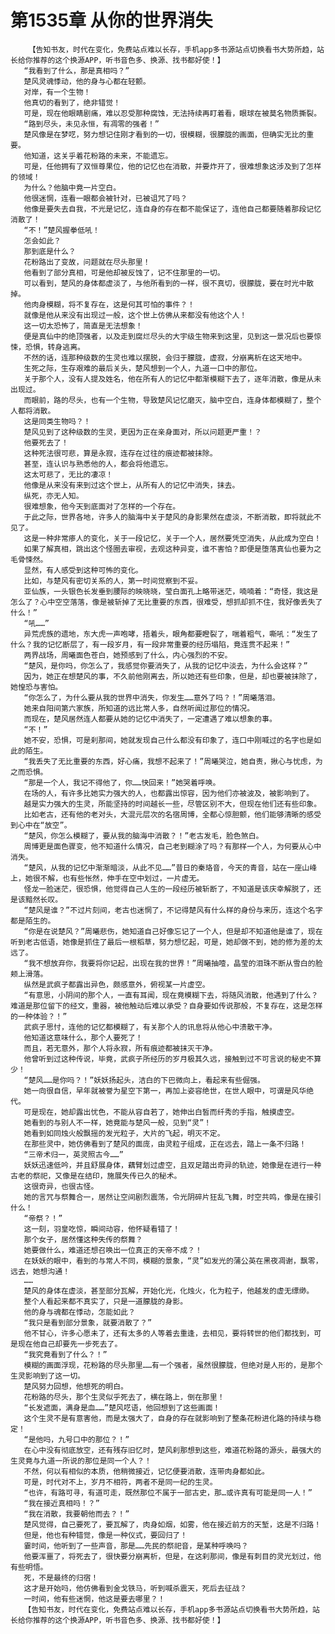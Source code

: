 # 第1535章 从你的世界消失
        【告知书友，时代在变化，免费站点难以长存，手机app多书源站点切换看书大势所趋，站长给你推荐的这个换源APP，听书音色多、换源、找书都好使！】
       “我看到了什么，那是真相吗？”
       楚风灵魂悸动，他的身与心都在轻颤。
       对岸，有一个生物！
       他真切的看到了，绝非错觉！
       可是，现在他眼睛剧痛，难以忍受那种腐蚀，无法持续再盯着看，眼球在被莫名物质撕裂。
       “路到尽头，未见永恒，有凋零的强者！”
       楚风像是在梦呓，努力想记住刚才看到的一切，很模糊，很朦胧的画面，但确实无比的重要。
       他知道，这关乎着花粉路的未来，不能遗忘。
       可是，任他拥有了双恒尊果位，他的记忆也在消散，并要炸开了，很难想象这涉及到了怎样的领域！
       为什么？他脑中竟一片空白。
       他很迷惘，连看一眼都会被针对，已被诅咒了吗？
       他像是要失去自我，不光是记忆，连自身的存在都不能保证了，连他自己都要随着那段记忆消散了！
       “不！”楚风握拳低吼！
       怎会如此？
       那到底是什么？
       花粉路出了变故，问题就在尽头那里！
       他看到了部分真相，可是他却被反蚀了，记不住那里的一切。
       可以看到，楚风的身体都虚淡了，与他所看到的一样，很不真切，很朦胧，要在时光中散掉。
       他肉身模糊，将不复存在，这是何其可怕的事件？！
       就像是他从来没有出现过一般，这个世上仿佛从来都没有他这个人！
       这一切太恐怖了，简直是无法想象！
       便是真仙中的绝顶强者，以及走到腐烂尽头的大宇级生物来到这里，见到这一景况后也要惊悚，恐惧，转身逃离。
       不然的话，连那种级数的生灵也难以摆脱，会归于朦胧，虚寂，分崩离析在这天地中。
       生死之际，生存艰难的最后关头，楚风想到一个人，九道一口中的那位。
       关于那个人，没有人提及姓名，他在所有人的记忆中都渐模糊下去了，逐年消散，像是从未出现过。
       而眼前，路的尽头，也有一个生物，导致楚风记忆磨灭，脑中空白，连身体都模糊了，整个人都将消散。
       这是同类生物吗？！
       楚风见到了这种级数的生灵，更因为正在亲身面对，所以问题更严重！？
       他要死去了！
       这种死法很可悲，算是永寂，连存在过往的痕迹都被抹除。
       甚至，连认识与熟悉他的人，都会将他遗忘。
       这太可悲了，无比的凄凉！
       他像是从来没有来到过这个世上，从所有人的记忆中消失，抹去。
       纵死，亦无人知。
       很难想象，他今天到底面对了怎样的一个存在。
       于此之际，世界各地，许多人的脑海中关于楚风的身影果然在虚淡，不断消散，即将就此不见了。
       这是一种非常瘆人的变化，关于一段记忆，关于一个人，居然要凭空消失，从此成为空白！
       如果了解真相，跳出这个怪圈去审视，去观这种异变，谁不害怕？即便是堕落真仙也要为之毛骨悚然。
       显然，有人感受到这种可怖的变化。
       比如，与楚风有密切关系的人，第一时间觉察到不妥。
       亚仙族，一头银色长发垂到腰际的映晓晓，莹白面孔上略带迷茫，喃喃着：“奇怪，我这是怎么了？心中空空落落，像是被斩掉了无比重要的东西，很难受，想抓却抓不住，我好像丢失了什么！”
       “吼……”
       异荒虎族的遗地，东大虎一声咆哮，捂着头，眼角都要瞪裂了，喘着粗气，嘶吼：“发生了什么？我的记忆断层了，有一段岁月，有一段非常重要的经历塌陷，竟连贯不起来！”
       两界战场，周曦面色苍白，她预感到了什么，内心强烈的不安。
       “楚风，是你吗，你怎么了，我感觉你要消失了，从我的记忆中淡去，为什么会这样？”
       因为，她正在想楚风的事，不久前他刚离去，所以她还有些印象，但是，却也要被抹除了，她惶恐与害怕。
       “你怎么了，为什么要从我的世界中消失，你发生……意外了吗？！”周曦落泪。
       她来自阳间第六家族，所知道的远比常人多，自然听闻过那位的情况。
       而现在，楚风居然连人都要从她的记忆中消失了，一定遭遇了难以想象的事。
       “不！”
       她不安，恐惧，可是刹那间，她就发现自己什么都没有印象了，连口中刚喊过的名字也是如此的陌生。
       “我丢失了无比重要的东西，好心痛，我想不起来了！”周曦哭泣，她自责，揪心与忧虑，为之而恐惧。
       “那是一个人，我记不得他了，你……快回来！”她哭着呼唤。
       在场的人，有许多比她实力强大的人，也都露出惊容，因为他们亦被波及，被影响到了。
       越是实力强大的生灵，所能坚持的时间越长一些，尽管区别不大，但现在他们还有些印象。
       比如老古，还有他的老对头，大混元层次的名宿周博，全都心惊胆颤，他们能够清晰的感受到心中在“放空”。
       “楚风，你怎么模糊了，要从我的脑海中消散？！”老古发毛，脸色煞白。
       周博更是面色骤变，他不知道什么情况，自己老到糊涂了吗？有那样一个人，为何要从心中消失。
       “楚风，从我的记忆中渐渐暗淡，从此不见……”昔日的秦珞音，今天的青音，站在一座山峰上，她很不解，也有些怅然，伸手在空中划过，一片虚无。
       怪龙一脸迷茫，很恐惧，他觉得自己人生的一段经历被斩断了，不知道是该庆幸解脱了，还是该黯然长叹。
       “楚风是谁？”不过片刻间，老古也迷惘了，不记得楚风有什么样的身份与来历，连这个名字都是陌生的。
       “你是在说楚风？”周曦悲伤，她知道自己好像忘记了一个人，但是却不知道他是谁了，现在听到老古低语，她像是抓住了最后一根稻草，努力想忆起，可是，她却做不到，她的修为差的太远了。
       “我不想放弃你，我要将你记起，出现在我的世界！”周曦抽噎，晶莹的泪珠不断从雪白的脸颊上滑落。
       纵然是武疯子都露出异色，颇感意外，俯视某一片虚空。
       “有意思，小阴间的那个人，一直有耳闻，现在竟模糊下去，将随风消散，他遇到了什么？难道是那位留下的经文，重器，被他触动后难以承受？自身要如传说那般，不复存在，这是怎样的一种体验？！”
       武疯子思忖，连他的记忆都模糊了，有关那个人的讯息将从他心中溃散干净。
       他知道这意味什么，那个人要死了！
       而且，若无意外，那个人将永寂，所有痕迹都被抹灭干净。
       他曾听到过这种传说，毕竟，武疯子所经历的岁月极其久远，接触到过不可言说的秘史不算少！
       “楚风……是你吗？！”妖妖扬起头，洁白的下巴微向上，看起来有些倔强。
       她一向很自信，早年就被誉为星空下第一，再加上姿容绝世，在世人眼中，可谓是风华绝代。
       可是现在，她却露出忧色，不能从容自若了，她伸出白皙而纤秀的手指，触摸虚空。
       她看到的与别人不一样，她竟能与楚风一般，见到“灵”！
       她看到如同烛火般飘摇的发光粒子，大片的飞起，明灭不定。
       在那些灵中，她仿佛看到了楚风的面庞，由灵粒子组成，正在远去，踏上一条不归路！
       “三帝术归一，英灵照古今……”
       妖妖迅速低吟，并且舒展身体，藕臂划过虚空，且双足踏出奇异的轨迹，她像是在进行一种古老的祭祀，又像是在结印，施展失传已久的秘术。
       这很奇异，也很古怪。
       她的言咒与祭舞合一，居然让空间剧烈震荡，令光阴碎片狂乱飞舞，时空共鸣，像是在接引什么！
       “帝祭？！”
       这一刻，羽皇吃惊，瞬间动容，他怀疑看错了！
       那个女子，居然懂这种失传的祭舞？
       她要做什么，难道还想召唤出一位真正的天帝不成？！
       在妖妖的眼中，看到的与常人不同，模糊的景象，“灵”如发光的蒲公英在黑夜凋谢，飘零，远去，她想沟通！
       ……
       楚风的身体在虚淡，甚至部分瓦解，开始化光，化烛火，化为粒子，他越发的虚无缥缈。
       整个人看起来都不真实了，只是一道朦胧的身影。
       他的身与魂都在悸动，怎能如此？
       “我只是看到部分景象，就要消散了？”
       他不甘心，许多心愿未了，还有太多的人等着去重逢，去相见，要将转世的他们都找到，可是现在他自己却要先一步死去了。
       “我究竟看到了什么？！”
       模糊的画面浮现，花粉路的尽头那里……有一个强者，虽然很朦胧，但绝对是人形的，是那个生灵影响到了这一切。
       楚风努力回想，他想死的明白。
       花粉路的尽头，那个生灵似乎死去了，横在路上，倒在那里！
       “长发遮面，满身是血……”楚风呓语，他回想到了这些画面！
       这个生灵不是有意害他，而是太强大了，自身的存在就影响到了整条花粉进化路的持续与稳定！
       “是他吗，九号口中的那位？！”
       在心中没有彻底放空，还有残存旧忆时，楚风刹那想到这些，难道花粉路的源头，最强大的生灵竟与九道一所说的那位是同一个人？！
       不然，何以有相似的本质，他稍微接近，记忆便要消散，连带肉身都如此。
       可是，时代对不上，岁月不相符，两者不是同一纪的生灵。
       “也许，有路可寻，有道可走，既然那位不属于一部古史，那…或许真有可能是同一人！”
       “我在接近真相吗！？”
       “我在消散，我要朝他而去？！”
       楚风觉得，自己要死了，要瓦解了，肉身如烟，如雾，他在接近前方的天堑，这是不归路！
       但是，他也有种错觉，像是一种仪式，要回归了！
       霎时间，他听到了一些声音，那是……先民的祭祀音，是某种呼唤吗？
       他要浑噩了，将死去了，很快要分崩离析，但是，在这刹那间，像是有刺目的灵光划过，他有些明悟。
       死，不是最终的归宿！
       这才是开始吗，他仿佛看到金戈铁马，听到喊杀震天，死后去征战？
       一时间，他有些迷惘，他这是要去哪里？！
       【告知书友，时代在变化，免费站点难以长存，手机app多书源站点切换看书大势所趋，站长给你推荐的这个换源APP，听书音色多、换源、找书都好使！】